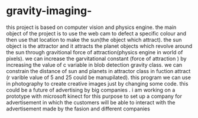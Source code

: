 # gravity-imaging-
this project is based on computer vision and physics engine.
the main object of the project is to use the web cam to defect a specific colour and then use that location to make the sun(the object which attract).
the sun object is the attractor and it attracts the planet objects which revolve around the sun through gravitional force of attraction(physics engine in world of pixels).
we can increase the garvitational constant (force of attraction ) by increasing the value of c variable in blob detection gravity class.
we can constrain the distance of sun and planets in attractor class in fuction attract (r varible value of 5 and 25 could be manupilated).
this program we can use in photography to create creative images just by changing some code.
this could be a future of advertising by big companies . i am working on a prototype with microsoft kinect for this purpose to set up a company for advertisement in which the customers will be able to interact with the advertisement made by the fasion and different companies
